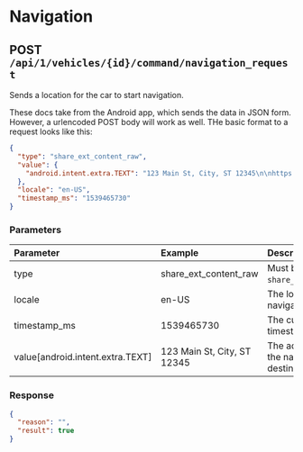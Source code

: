 # Navigation

## POST `/api/1/vehicles/{id}/command/navigation_request`

Sends a location for the car to start navigation.

These docs take from the Android app, which sends the data in JSON form. However, a urlencoded POST body will work as well. THe basic format to a request looks like this:

```json
{
  "type": "share_ext_content_raw",
  "value": {
    "android.intent.extra.TEXT": "123 Main St, City, ST 12345\n\nhttps://goo.gl/maps/X"
  },
  "locale": "en-US",
  "timestamp_ms": "1539465730"
}
```

### Parameters

| Parameter                        | Example                     | Description                                       |
| :------------------------------- | :-------------------------- | :------------------------------------------------ |
| type                             | share_ext_content_raw       | Must be `share_ext_content_raw`.                  |
| locale                           | en-US                       | The locale for the navigation request.            |
| timestamp_ms                     | 1539465730                  | The current UNIX timestamp.                       |
| value[android.intent.extra.TEXT] | 123 Main St, City, ST 12345 | The address to set as the navigation destination. |

### Response

```json
{
  "reason": "",
  "result": true
}
```
